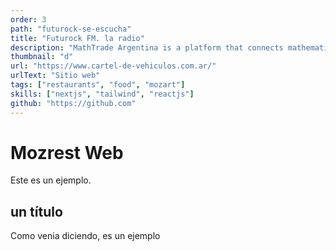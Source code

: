 ```yaml
---
order: 3
path: "futurock-se-escucha"
title: "Futurock FM. la radio"
description: "MathTrade Argentina is a platform that connects mathematicians with students from all over the world. We provide a platform where students can find mentors and teachers to help them with their mathematical studies."
thumbnail: "d"
url: "https://www.cartel-de-vehiculos.com.ar/"
urlText: "Sitio web"
tags: ["restaurants", "food", "mozart"]
skills: ["nextjs", "tailwind", "reactjs"]
github: "https://github.com"
---
```


# Mozrest Web

Este es un ejemplo.

## un título

Como venia diciendo, es un ejemplo
